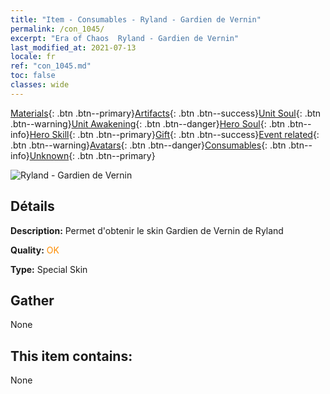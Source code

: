 ```yaml
---
title: "Item - Consumables - Ryland - Gardien de Vernin"
permalink: /con_1045/
excerpt: "Era of Chaos  Ryland - Gardien de Vernin"
last_modified_at: 2021-07-13
locale: fr
ref: "con_1045.md"
toc: false
classes: wide
---
```

 [Materials](/ItemsFR/){: .btn .btn--primary}[Artifacts](/ItemsFR/Artifacts/){: .btn .btn--success}[Unit Soul](/ItemsFR/UnitSoul/){: .btn .btn--warning}[Unit Awakening](/ItemsFR/UnitAwakening/){: .btn .btn--danger}[Hero Soul](/ItemsFR/HeroSoul/){: .btn .btn--info}[Hero Skill](/ItemsFR/HeroSkill/){: .btn .btn--primary}[Gift](/ItemsFR/Gift/){: .btn .btn--success}[Event related](/ItemsFR/Events/){: .btn .btn--warning}[Avatars](/ItemsFR/Avatars/){: .btn .btn--danger}[Consumables](/ItemsFR/Consumables/){: .btn .btn--info}[Unknown](/ItemsFR/Unknown/){: .btn .btn--primary}

 ![Ryland - Gardien de Vernin](/images/h/h_Ryland4.jpg)

## Détails
 **Description:** Permet d'obtenir le skin Gardien de Vernin de Ryland

 **Quality:** <span style="color: #FF8C00">OK</span>

 **Type:** Special Skin

## Gather

  None

## This item contains:

  None

